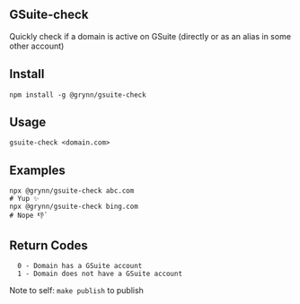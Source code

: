 ## GSuite-check

Quickly check if a domain is active on GSuite (directly or as an alias in some other account)

## Install

`npm install -g @grynn/gsuite-check`

## Usage

`gsuite-check <domain.com>`

## Examples

```shell
npx @grynn/gsuite-check abc.com 
# Yup ✨
npx @grynn/gsuite-check bing.com 
# Nope 👎`
```

## Return Codes

```
  0 - Domain has a GSuite account
  1 - Domain does not have a GSuite account
```


Note to self: `make publish` to publish 

